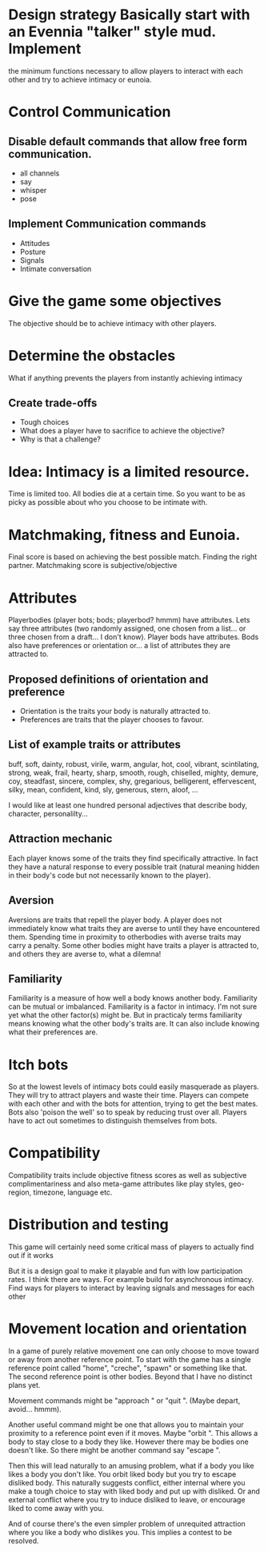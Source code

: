 # Design strategy Basically start with an Evennia "talker" style mud. Implement
the minimum functions necessary to allow players to interact with each other and
try to achieve intimacy or eunoia.

# Control Communication

## Disable default commands that allow free form communication.

* all channels
* say
* whisper
* pose

## Implement Communication commands
* Attitudes
* Posture
* Signals
* Intimate conversation

# Give the game some objectives 

The objective should be to achieve intimacy
with other players.

# Determine the obstacles 

What if anything prevents the players from instantly achieving intimacy

## Create trade-offs

* Tough choices 
* What does a player have to sacrifice to achieve the objective?
* Why is that a challenge?

# Idea: Intimacy is a limited resource.
Time is limited too. All bodies die at a certain time. 
So you want to be as picky as possible about who you choose to be intimate
with.

# Matchmaking, fitness and Eunoia.
Final score is based on achieving the best possible match. Finding the right
partner.  Matchmaking score is subjective/objective

# Attributes
Playerbodies (player bots; bods; playerbod? hmmm) have attributes. Lets say
three attributes (two randomly assigned, one chosen from a list... or three
chosen from a draft... I don't know). Player bods have attributes. Bods also
have preferences or orientation or... a list of attributes they are attracted
to. 

## Proposed definitions of orientation and preference
* Orientation is the traits your body is naturally attracted to.
* Preferences are traits that the player chooses to favour.

## List of example traits or attributes
buff, soft, dainty, robust, virile, warm, angular, hot, cool, vibrant, scintilating, strong, weak, frail, hearty, sharp, smooth, rough, chiselled, mighty, demure, coy, steadfast, sincere, complex, shy, gregarious, belligerent, effervescent, silky, mean, confident, kind, sly, generous, stern, aloof, ...

I would like at least one hundred personal adjectives that describe body, character, personalilty...

## Attraction mechanic
Each player knows some of the traits they find specifically attractive. In fact
they have a natural response to every possible trait (natural meaning hidden in their body's code but not necessarily known to the player). 

## Aversion
Aversions are traits that repell the player body. A player does not immediately
know what traits they are averse to until they have encountered them. Spending
time in proximity to otherbodies with averse traits may carry a penalty. Some other bodies might have traits a player is attracted to, and others they are averse to, what a dilemna!

## Familiarity
Familiarity is a measure of how well a body knows another body. Familiarity can be mutual or imbalanced. Familiarity is a factor in intimacy. I'm not sure yet what the other factor(s) might be. But in practicaly terms familiarity means knowing what the other body's traits are. It can also include knowing what their preferences are.

# Itch bots 
So at the lowest levels of intimacy bots could easily masquerade as
players. They will try to attract players and waste their time.  Players can
compete with each other and with the bots for attention, trying to get the best
mates. Bots also 'poison the well' so to speak by reducing trust over all.
Players have to act out sometimes to distinguish themselves from bots.

# Compatibility 
Compatibility traits include objective fitness scores as well as subjective
complimentariness and also meta-game attributes like play styles, geo-region,
timezone, language etc.

# Distribution and testing 
This game will certainly need some critical mass of
players to actually find out if it works

But it is a design goal to make it playable and fun with low participation
rates. I think there are ways. For example build for asynchronous intimacy.
Find ways for players to interact by leaving signals and messages for each other

# Movement location and orientation
In a game of purely relative movement one can only choose to move toward or away from another reference point.
To start with the game has a single reference point called "home", "creche", "spawn" or something like that. 
The second reference point is other bodies.  Beyond that I have no distinct plans yet. 

Movement commands might be "approach <reference point>" or "quit <reference point>". (Maybe depart, avoid... hmmm).

Another useful command might be one that allows you to maintain your proximity to a reference point even if it moves. 
Maybe "orbit <reference point>".  This allows a body to stay close to a body they like. However there may be bodies 
  one doesn't like. So there might be another command say "escape <reference point>". 
  
Then this will lead naturally to an amusing problem, what if a body you like likes a body you don't like. You orbit liked body but you try to escape
disliked body.  This naturally suggests conflict, either internal where you make a tough choice to stay with liked body and put up with disliked. Or 
and external conflict where you try to induce disliked to leave, or encourage liked to come away with you. 

And of course there's the even simpler problem of unrequited attraction where you like a body who dislikes you.  This implies a contest to be resolved.
